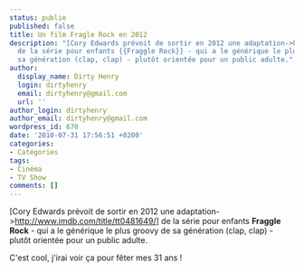```yaml
---
status: publie
published: false
title: Un film Fragle Rock en 2012
description: "[Cory Edwards prévoit de sortir en 2012 une adaptation->http://www.imdb.com/title/tt0481649/]
  de la série pour enfants {{Fraggle Rock}} - qui a le générique le plus groovy de
  sa génération (clap, clap) - plutôt orientée pour un public adulte."
author:
  display_name: Dirty Henry
  login: dirtyhenry
  email: dirtyhenry@gmail.com
  url: ''
author_login: dirtyhenry
author_email: dirtyhenry@gmail.com
wordpress_id: 670
date: '2010-07-31 17:56:51 +0200'
categories:
- Catégories
tags:
- Cinéma
- TV Show
comments: []
---
```

[Cory Edwards prévoit de sortir en 2012 une adaptation->http://www.imdb.com/title/tt0481649/] de la série pour enfants __Fraggle Rock__ - qui a le générique le plus groovy de sa génération (clap, clap) - plutôt orientée pour un public adulte.

C'est cool, j'irai voir ça pour fêter mes 31 ans !

<object width="500" height="400"><param name="movie" value="http://www.youtube.com/v/6dXFWL7l7A0&amp;hl=fr_FR&amp;fs=1"></param><param name="allowFullScreen" value="true"></param><param name="allowscriptaccess" value="always"></param><embed src="http://www.youtube.com/v/6dXFWL7l7A0&amp;hl=fr_FR&amp;fs=1" type="application/x-shockwave-flash" allowscriptaccess="always" allowfullscreen="true" width="500" height="400"></embed></object>
